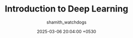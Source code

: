 ---
title: Introduction to Deep Learning
date: 2025-03-06 20:04:00 +0530
categories: [Machine Learning, Deep Learning]
tags: [introduction, artificial-intelligance, machine-learning, deep-learning, python, pytorch]
author: shamith_watchdogs
media_subpath: "/assets/img/intro-to-deep-learning"
image:
  path: "deep-learning.[png | jpg | jpeg]"
  alt: "Deep Learning"
---